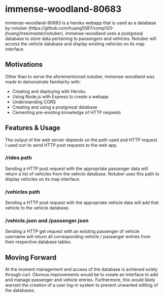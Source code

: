 <h1> immense-woodland-80683 </h1>
immense-woodland-80683 is a heroku webapp that is used as a database by notuber (https://github.com/huang5587/comp120-jhuang/tree/master/notuber). immense-woodland uses a postgresql database to store data pertaining to passengers and vehicles. Notuber will access the vehicle database and display existing vehicles on its map interface. 

<h2> Motivations </h2>
Other than to serve the aforementioned notuber, immense-woodland was made to demonstrate familiarity with:
  <ul>
   <li> Creating and deploying with Heroku </li>
   <li> Using Node.js with Express to create a webapp </li>
  <li> Understanding CORS </li>
  <li> Creating and using a postgresql database </li>
  <li> Cementing pre-existing knowledge of HTTP requests </li>
     
  </ul>

<h2> Features & Usage </h2>
The output of the web server depends on the path used and HTTP request. I used curl to send HTTP post requests to the web app.

<h3> /rides path </h3>
Sending a HTTP post request with the appropriate passenger data will return a list of vehicles from the vehicle database. Notuber uses this path to display vehicles on its map interface. 

<h3> /vehicles path </h3> 
Sending a HTTP post request with the appropriate vehicle data will add that vehicle to the vehicle database. 

<h3> /vehicle.json and /passenger.json </h3>
Sending a HTTP get request with an existing passenger of vehicle username will return all corresponding vehicle / passenger entries from their respective database tables. 

<h2> Moving Forward </h2>
At the moment management and access of the database is achieved solely through curl. Obvious improvements would be to create an interface to add and manage passenger and vehicle entries. Furthermore, this would likely warrant the creation of a user log-in system to prevent unwanted editing of the databases. 
